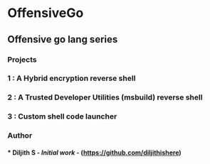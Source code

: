 # OffensiveGo

## Offensive go lang series 

### Projects

### 1 : A Hybrid encryption reverse shell
### 2 : A Trusted Developer Utilities (msbuild) reverse shell
### 3 : Custom shell code launcher
### Author

#### * **Diljith S** - *Initial work* - (https://github.com/diljithishere)